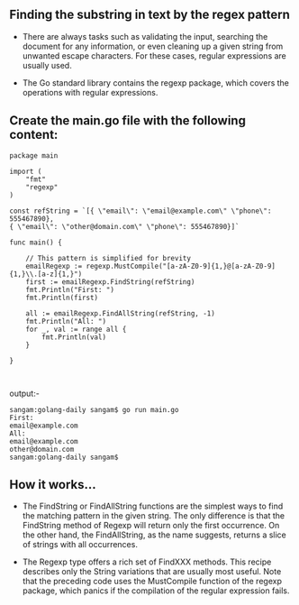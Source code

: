 ## Finding the substring in text by the regex pattern

- There are always tasks such as validating the input, searching the document for any information, or even cleaning up a given string from unwanted escape characters. For these cases, regular expressions are usually used.

- The Go standard library contains the regexp package, which covers the operations with regular expressions.

## Create the main.go file with the following content:

```
package main

import (
	"fmt"
	"regexp"
)

const refString = `[{ \"email\": \"email@example.com\" \"phone\": 555467890},
{ \"email\": \"other@domain.com\" \"phone\": 555467890}]`

func main() {

	// This pattern is simplified for brevity
	emailRegexp := regexp.MustCompile("[a-zA-Z0-9]{1,}@[a-zA-Z0-9]{1,}\\.[a-z]{1,}")
	first := emailRegexp.FindString(refString)
	fmt.Println("First: ")
	fmt.Println(first)

	all := emailRegexp.FindAllString(refString, -1)
	fmt.Println("All: ")
	for _, val := range all {
		fmt.Println(val)
	}

}



```
output:- 

```
sangam:golang-daily sangam$ go run main.go
First: 
email@example.com
All: 
email@example.com
other@domain.com
sangam:golang-daily sangam$

```

## How it works...

- The FindString or FindAllString functions are the simplest ways to find the matching pattern in the given string. The only difference is that the FindString method of Regexp will return only the first occurrence. On the other hand, the FindAllString, as the name suggests, returns a slice of strings with all occurrences.

- The Regexp type offers a rich set of FindXXX methods. This recipe describes only the String variations that are usually most useful. Note that the preceding code uses the MustCompile function of the regexp package, which panics if the compilation of the regular expression fails.
